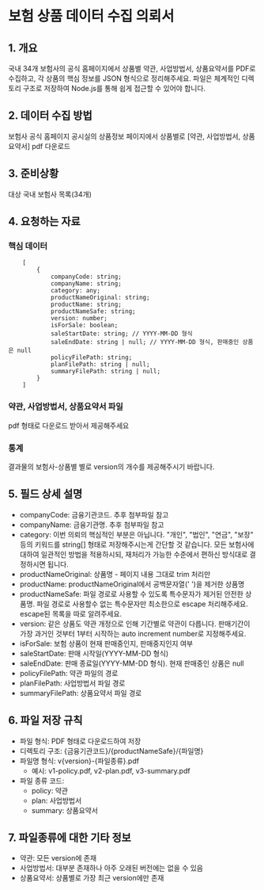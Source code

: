 # 보험 상품 데이터 수집 의뢰서

## 1. 개요
국내 34개 보험사의 공식 홈페이지에서 상품별 약관, 사업방법서, 상품요약서를 PDF로 수집하고, 각 상품의 핵심 정보를 JSON 형식으로 정리해주세요. 파일은 체계적인 디렉토리 구조로 저장하여 Node.js를 통해 쉽게 접근할 수 있어야 합니다.

## 2. 데이터 수집 방법
보험사 공식 홈페이지 공시실의 상품정보 페이지에서 상품별로 [약관, 사업방법서, 상품요약서] pdf 다운로드

## 3. 준비상황
대상 국내 보험사 목록(34개)

## 4. 요청하는 자료

### 핵심 데이터

```
    [   
        {
            companyCode: string;
            companyName: string;
            category: any;
            productNameOriginal: string;
            productName: string;
            productNameSafe: string;
            version: number;
            isForSale: boolean;
            saleStartDate: string; // YYYY-MM-DD 형식
            saleEndDate: string | null; // YYYY-MM-DD 형식, 판매중인 상품은 null
            policyFilePath: string;
            planFilePath: string | null;
            summaryFilePath: string | null;
        }
    ]
```
### 약관, 사업방법서, 상품요약서 파일
pdf 형태로 다운로드 받아서 제공해주세요

### 통계
결과물의 보험사-상품별 별로 version의 개수를 제공해주시기 바랍니다.


## 5. 필드 상세 설명
- companyCode: 금융기관코드. 추후 첨부파일 참고
- companyName: 금융기관명. 추후 첨부파일 참고
- category: 이번 의뢰의 핵심적인 부분은 아닙니다. "개인", "법인", "연금", "보장" 등의 키워드를 string[] 형태로 저장해주시는게 간단할 것 같습니다. 모든 보험사에 대하여 일관적인 방법을 적용하시되, 재처리가 가능한 수준에서 편하신 방식대로 결정하시면 됩니다.
- productNameOriginal: 상품명 - 페이지 내용 그대로 trim 처리만
- productName: productNameOriginal에서 공백문자열(' ')을 제거한 상품명
- productNameSafe: 파일 경로로 사용할 수 있도록 특수문자가 제거된 안전한 상품명. 파일 경로로 사용할수 없는 특수문자만 최소한으로 escape 처리해주세요. escape된 목록을 따로 알려주세요.
- version: 같은 상품도 약관 개정으로 인해 기간별로 약관이 다릅니다. 판매기간이 가장 과거인 것부터 1부터 시작하는 auto increment number로 지정해주세요.
- isForSale: 보험 상품이 현재 판매중인지, 판매중지인지 여부
- saleStartDate: 판매 시작일(YYYY-MM-DD 형식)
- saleEndDate: 판매 종료일(YYYY-MM-DD 형식). 현재 판매중인 상품은 null
- policyFilePath: 약관 파일의 경로
- planFilePath: 사업방법서 파일 경로
- summaryFilePath: 상품요약서 파일 경로

## 6. 파일 저장 규칙
- 파일 형식: PDF 형태로 다운로드하여 저장
- 디렉토리 구조: {금융기관코드}/{productNameSafe}/{파일명}
- 파일명 형식: v{version}-{파일종류}.pdf
  - 예시: v1-policy.pdf, v2-plan.pdf, v3-summary.pdf
- 파일 종류 코드:
  - policy: 약관
  - plan: 사업방법서
  - summary: 상품요약서

## 7. 파일종류에 대한 기타 정보
- 약관: 모든 version에 존재
- 사업방법서: 대부분 존재하나 아주 오래된 버전에는 없을 수 있음
- 상품요약서: 상품별로 가장 최근 version에만 존재